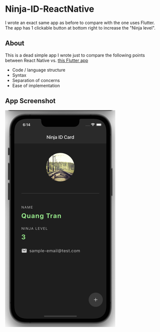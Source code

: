 # Ninja-ID-ReactNative
I wrote an exact same app as before to compare with the one uses Flutter. The app has 1 clickable button at bottom right to increase the "Ninja level".

## About
This is a dead simple app I wrote just to compare the following points between React Native vs. [this Flutter app](https://github.com/QuangTran304/Ninja-ID)
- Code / language structure
- Syntax
- Separation of concerns
- Ease of implementation

## App Screenshot
<img src="https://github.com/QuangTran304/Ninja-ID-ReactNative/blob/main/RN%20app.png">
